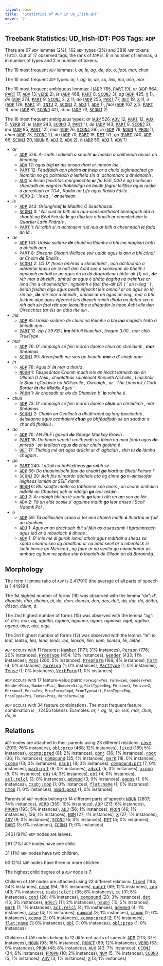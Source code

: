 ```yaml
---
layout: base
title:  'Statistics of ADP in UD_Irish-IDT'
udver: '2'
---
```


## Treebank Statistics: UD_Irish-IDT: POS Tags: `ADP`

There are 67 `ADP` lemmas (2%), 162 `ADP` types (3%) and 3816 `ADP` tokens (16%).
Out of 17 observed tags, the rank of `ADP` is: 8 in number of lemmas, 6 in number of types and 2 in number of tokens.

The 10 most frequent `ADP` lemmas: <em>i, ar, le, ag, de, do, ó, faoi, mar, chun</em>

The 10 most frequent `ADP` types:  <em>ar, i, ag, le, de, sa, leis, ina, ann, mar</em>

The 10 most frequent ambiguous lemmas: <em>i</em> (<tt><a href="ga_idt-pos-ADP.html">ADP</a></tt> 765, <tt><a href="ga_idt-pos-PART.html">PART</a></tt> 19), <em>ar</em> (<tt><a href="ga_idt-pos-ADP.html">ADP</a></tt> 664, <tt><a href="ga_idt-pos-PART.html">PART</a></tt> 17, <tt><a href="ga_idt-pos-ADV.html">ADV</a></tt> 13, <tt><a href="ga_idt-pos-VERB.html">VERB</a></tt> 2), <em>le</em> (<tt><a href="ga_idt-pos-ADP.html">ADP</a></tt> 468, <tt><a href="ga_idt-pos-PART.html">PART</a></tt> 8, <tt><a href="ga_idt-pos-SCONJ.html">SCONJ</a></tt> 3), <em>ag</em> (<tt><a href="ga_idt-pos-ADP.html">ADP</a></tt> 425, <tt><a href="ga_idt-pos-X.html">X</a></tt> 1), <em>de</em> (<tt><a href="ga_idt-pos-ADP.html">ADP</a></tt> 274, <tt><a href="ga_idt-pos-PART.html">PART</a></tt> 9, <tt><a href="ga_idt-pos-SCONJ.html">SCONJ</a></tt> 2, <tt><a href="ga_idt-pos-X.html">X</a></tt> 1), <em>do</em> (<tt><a href="ga_idt-pos-ADP.html">ADP</a></tt> 255, <tt><a href="ga_idt-pos-PART.html">PART</a></tt> 77, <tt><a href="ga_idt-pos-DET.html">DET</a></tt> 19, <tt><a href="ga_idt-pos-X.html">X</a></tt> 1), <em>ó</em> (<tt><a href="ga_idt-pos-ADP.html">ADP</a></tt> 126, <tt><a href="ga_idt-pos-PART.html">PART</a></tt> 31, <tt><a href="ga_idt-pos-INTJ.html">INTJ</a></tt> 2, <tt><a href="ga_idt-pos-SCONJ.html">SCONJ</a></tt> 2, <tt><a href="ga_idt-pos-ADJ.html">ADJ</a></tt> 1, <tt><a href="ga_idt-pos-ADV.html">ADV</a></tt> 1), <em>faoi</em> (<tt><a href="ga_idt-pos-ADP.html">ADP</a></tt> 107, <tt><a href="ga_idt-pos-X.html">X</a></tt> 3, <tt><a href="ga_idt-pos-PART.html">PART</a></tt> 1), <em>mar</em> (<tt><a href="ga_idt-pos-ADP.html">ADP</a></tt> 81, <tt><a href="ga_idt-pos-SCONJ.html">SCONJ</a></tt> 42), <em>chun</em> (<tt><a href="ga_idt-pos-ADP.html">ADP</a></tt> 73, <tt><a href="ga_idt-pos-SCONJ.html">SCONJ</a></tt> 2)

The 10 most frequent ambiguous types:  <em>ar</em> (<tt><a href="ga_idt-pos-ADP.html">ADP</a></tt> 526, <tt><a href="ga_idt-pos-ADV.html">ADV</a></tt> 12, <tt><a href="ga_idt-pos-PART.html">PART</a></tt> 12, <tt><a href="ga_idt-pos-AUX.html">AUX</a></tt> 5, <tt><a href="ga_idt-pos-VERB.html">VERB</a></tt> 2), <em>le</em> (<tt><a href="ga_idt-pos-ADP.html">ADP</a></tt> 243, <tt><a href="ga_idt-pos-SCONJ.html">SCONJ</a></tt> 3, <tt><a href="ga_idt-pos-PART.html">PART</a></tt> 1), <em>de</em> (<tt><a href="ga_idt-pos-ADP.html">ADP</a></tt> 143, <tt><a href="ga_idt-pos-PART.html">PART</a></tt> 8, <tt><a href="ga_idt-pos-SCONJ.html">SCONJ</a></tt> 2), <em>ina</em> (<tt><a href="ga_idt-pos-ADP.html">ADP</a></tt> 85, <tt><a href="ga_idt-pos-PART.html">PART</a></tt> 12), <em>mar</em> (<tt><a href="ga_idt-pos-ADP.html">ADP</a></tt> 76, <tt><a href="ga_idt-pos-SCONJ.html">SCONJ</a></tt> 39), <em>in</em> (<tt><a href="ga_idt-pos-ADP.html">ADP</a></tt> 78, <tt><a href="ga_idt-pos-NOUN.html">NOUN</a></tt> 1, <tt><a href="ga_idt-pos-PRON.html">PRON</a></tt> 1), <em>chun</em> (<tt><a href="ga_idt-pos-ADP.html">ADP</a></tt> 73, <tt><a href="ga_idt-pos-SCONJ.html">SCONJ</a></tt> 2), <em>do</em> (<tt><a href="ga_idt-pos-ADP.html">ADP</a></tt> 70, <tt><a href="ga_idt-pos-PART.html">PART</a></tt> 18, <tt><a href="ga_idt-pos-DET.html">DET</a></tt> 17), <em>go</em> (<tt><a href="ga_idt-pos-PART.html">PART</a></tt> 240, <tt><a href="ga_idt-pos-ADP.html">ADP</a></tt> 66, <tt><a href="ga_idt-pos-SCONJ.html">SCONJ</a></tt> 20, <tt><a href="ga_idt-pos-NOUN.html">NOUN</a></tt> 6, <tt><a href="ga_idt-pos-ADJ.html">ADJ</a></tt> 2, <tt><a href="ga_idt-pos-ADV.html">ADV</a></tt> 2), <em>ó</em> (<tt><a href="ga_idt-pos-ADP.html">ADP</a></tt> 59, <tt><a href="ga_idt-pos-ADJ.html">ADJ</a></tt> 1, <tt><a href="ga_idt-pos-ADV.html">ADV</a></tt> 1)


* <em>ar</em>
  * <tt><a href="ga_idt-pos-ADP.html">ADP</a></tt> 526: <em>Ar leath i ndiaidh a seacht <b>ar</b> maidin a caitheadh anuas an bhonnóg .</em>
  * <tt><a href="ga_idt-pos-ADV.html">ADV</a></tt> 12: <em>agus bígí <b>ar</b> ais anseo thart ar mheán lae .</em>
  * <tt><a href="ga_idt-pos-PART.html">PART</a></tt> 12: <em>Féadfaidh aon pháirtí <b>ar</b> theip ar a chuid aighneachtaí go hiomlán nó go páirteach a leithéid sin d' achomharc a dhéanamh .</em>
  * <tt><a href="ga_idt-pos-AUX.html">AUX</a></tt> 5: <em>Beidh feachtas margaíochta <b>ar</b> fiú E50 ,000 é ag tionlacan sheoladh an eagráin thablóidigh nó beidh fógraí teilifíse agus raidió á gcraoladh ar TG4 , Raidió na Life agus Raidió Fáilte .</em>
  * <tt><a href="ga_idt-pos-VERB.html">VERB</a></tt> 2: <em>' Is ea , ' <b>ar</b> seisean .</em>
* <em>le</em>
  * <tt><a href="ga_idt-pos-ADP.html">ADP</a></tt> 243: <em>Grianghraif <b>le</b> Maidhc Ó Seachnasaí .</em>
  * <tt><a href="ga_idt-pos-SCONJ.html">SCONJ</a></tt> 3: <em>' Níl cuid ar bith den nua-aimsearthacht bhréagach atá á shantú ag Béal Feirste <b>le</b> go dtig leis a bheith ar chomhchéim le Quartier Latin Phárais .</em>
  * <tt><a href="ga_idt-pos-PART.html">PART</a></tt> 1: <em>Ní raibh sí in acmhainn rud nua ar bith a cheannach <b>le</b> fada an lá .</em>
* <em>de</em>
  * <tt><a href="ga_idt-pos-ADP.html">ADP</a></tt> 143: <em>Uaisle saibhre <b>de</b> chuid na Róimhe a bhí ina magistri tráth a bhíodh ann .</em>
  * <tt><a href="ga_idt-pos-PART.html">PART</a></tt> 8: <em>Síneann Gleann Wallace soir uaidh agus is ann a bhí cónaí ar Cholm <b>de</b> Bhailís .</em>
  * <tt><a href="ga_idt-pos-SCONJ.html">SCONJ</a></tt> 2: <em>(4) D' fhonn amhras a sheachaint , aon achtachán a ndéantar leasú air le halt den Acht seo a scoireann de bheith i ngníomh amhail ar an agus ón lá dá dtagraítear i bhfo-alt (1) nó , <b>de</b> réir mar a bheidh , amhail ar agus ó dháta éagtha na tréimhse ar lena linn a choimeádfar i ngníomh é faoi fho-alt (2) ( ' an t-éag ' ) , beidh feidhm aige agus beidh éifeacht leis amhail ar an agus ón lá sin nó , <b>de</b> réir mar a bheidh , amhail ar an agus ón éag , mar a bhí feidhm aige agus éifeacht leis díreach roimh dháta an Achta seo a rith ach sin faoi réir aon leasuithe a dhéanfar le haon Acht eile den Oireachtas tar éis an dáta rite sin .</em>
* <em>ina</em>
  * <tt><a href="ga_idt-pos-ADP.html">ADP</a></tt> 85: <em>Uaisle saibhre de chuid na Róimhe a bhí <b>ina</b> magistri tráth a bhíodh ann .</em>
  * <tt><a href="ga_idt-pos-PART.html">PART</a></tt> 12: <em>zip ( 39 KB ) <b>ina</b> bhfuil Nuachló , leagan 3.00 , mar chló TrueType .</em>
* <em>mar</em>
  * <tt><a href="ga_idt-pos-ADP.html">ADP</a></tt> 76: <em>D' iompaigh sé féin mórán daoine chun an chreidimh , <b>mar</b> Shéamas .</em>
  * <tt><a href="ga_idt-pos-SCONJ.html">SCONJ</a></tt> 39: <em>Breacfaidh mé síos go beacht <b>mar</b> a d' éirigh dom .</em>
* <em>in</em>
  * <tt><a href="ga_idt-pos-ADP.html">ADP</a></tt> 78: <em>Agus b' <b>in</b> mar a tharla .</em>
  * <tt><a href="ga_idt-pos-NOUN.html">NOUN</a></tt> 1: <em>Taispeántas Chomh maith leis an léacht lárnach sin ón Ollamh Ó Néill , chualathas sainléacht Kenneth Nicholls , Léachtóir le Stair i gColáiste na hOllscoile , Corcaigh , ar ' The Limerick / Cork Border <b>in</b> the Middle Ages ' .</em>
  * <tt><a href="ga_idt-pos-PRON.html">PRON</a></tt> 1: <em>Ar chasadh ar ais do Dhamien b' <b>in</b> roimhe é .</em>
* <em>chun</em>
  * <tt><a href="ga_idt-pos-ADP.html">ADP</a></tt> 73: <em>D' iompaigh sé féin mórán daoine <b>chun</b> an chreidimh , mar Shéamas .</em>
  * <tt><a href="ga_idt-pos-SCONJ.html">SCONJ</a></tt> 2: <em>Chaith an Ceallach a dhúthracht ag lorg tacaíochta , deiseanna agus acmhainní <b>chun</b> go bhféadfadh sé an saothar a chur dá fhoilsiú .</em>
* <em>do</em>
  * <tt><a href="ga_idt-pos-ADP.html">ADP</a></tt> 70: <em>AN FILE i gcead <b>do</b> George Mackay Brown .</em>
  * <tt><a href="ga_idt-pos-PART.html">PART</a></tt> 18: <em>Do bhain seacht croitheadh as láimh na mná fónta agus <b>do</b> phreab ' on teallach agus <b>do</b> chuir chuin gnótha é .</em>
  * <tt><a href="ga_idt-pos-DET.html">DET</a></tt> 17: <em>Tháinig mé ort agus drúcht ar d' aghaidh , shín tú <b>do</b> lámha chugam .</em>
* <em>go</em>
  * <tt><a href="ga_idt-pos-PART.html">PART</a></tt> 240: <em>I nDáil na bhFlaitheas <b>go</b> raibh sé .</em>
  * <tt><a href="ga_idt-pos-ADP.html">ADP</a></tt> 66: <em>Do thuairimíocht faoi do chuairt <b>go</b> hIarthar Bhéal Feirste ?</em>
  * <tt><a href="ga_idt-pos-SCONJ.html">SCONJ</a></tt> 20: <em>Ach fós ní mórán dóchais atá ag éinne <b>go</b> n-aimseofar leigheas iomlán ar SEIF riamh .</em>
  * <tt><a href="ga_idt-pos-NOUN.html">NOUN</a></tt> 6: <em>Bhí scaifte maith sa tábhairne seo anois , an ceann amháin i mBaile an Chaolais ach ar ndóigh <b>go</b> leor óstáin .</em>
  * <tt><a href="ga_idt-pos-ADJ.html">ADJ</a></tt> 2: <em>Ar ndóigh bhí an tír suaite <b>go</b> leor i rith an am seo go léir .</em>
  * <tt><a href="ga_idt-pos-ADV.html">ADV</a></tt> 2: <em>Tá an éide scoile s' againne maith <b>go</b> leor anseo i Scoil Naomh Pól .</em>
* <em>ó</em>
  * <tt><a href="ga_idt-pos-ADP.html">ADP</a></tt> 59: <em>Tá bailiúchán crann is tor ann chomh maith <b>ó</b> thíortha ar fud an domhain .</em>
  * <tt><a href="ga_idt-pos-ADJ.html">ADJ</a></tt> 1: <em>Agus ar an drochuair thit sí féin as a seasamh i bproinnteach agus iad ar a mbealach <b>ó</b> dheas .</em>
  * <tt><a href="ga_idt-pos-ADV.html">ADV</a></tt> 1: <em>D' inis mé di gurbh iomaí athair agus máthair a sheas sa spota céanna seo ag breathnú ar na báid seoil ar a mbealach le lucht imirce go Meiriceá , ag faire ar na seolta go ndeachadar as amharc ag bun na spéire siar <b>ó</b> thuaidh de Oileán an dá Bhrannóg .</em>

## Morphology

The form / lemma ratio of `ADP` is 2.417910 (the average of all parts of speech is 1.449191).

The 1st highest number of forms (18) was observed with the lemma “do”: <em>d', dhaoibh, dhá, dhúinn, di, do, dom, domsa, don, dos, duit, dá, dár, dó, dóibh, dósan, dúinn, á</em>.

The 2nd highest number of forms (15) was observed with the lemma “ag”: <em>a', a'm, acu, ag, agaibh, againn, againne, agam, agamsa, agat, agatsa, agena, aice, aici, aige</em>.

The 3rd highest number of forms (13) was observed with the lemma “le”: <em>le, leat, leatsa, leis, lena, lenár, leo, leosan, linn, liom, liomsa, léi, léithe</em>.

`ADP` occurs with 11 features: <tt><a href="ga_idt-feat-Number.html">Number</a></tt> (1171; 31% instances), <tt><a href="ga_idt-feat-Person.html">Person</a></tt> (776; 20% instances), <tt><a href="ga_idt-feat-PronType.html">PronType</a></tt> (454; 12% instances), <tt><a href="ga_idt-feat-Gender.html">Gender</a></tt> (433; 11% instances), <tt><a href="ga_idt-feat-Poss.html">Poss</a></tt> (200; 5% instances), <tt><a href="ga_idt-feat-PrepForm.html">PrepForm</a></tt> (166; 4% instances), <tt><a href="ga_idt-feat-Form.html">Form</a></tt> (4; 0% instances), <tt><a href="ga_idt-feat-Foreign.html">Foreign</a></tt> (1; 0% instances), <tt><a href="ga_idt-feat-PartType.html">PartType</a></tt> (1; 0% instances), <tt><a href="ga_idt-feat-Tense.html">Tense</a></tt> (1; 0% instances), <tt><a href="ga_idt-feat-VerbForm.html">VerbForm</a></tt> (1; 0% instances)

`ADP` occurs with 17 feature-value pairs: `Foreign=Yes`, `Form=Len`, `Gender=Fem`, `Gender=Masc`, `Number=Plur`, `Number=Sing`, `PartType=Deg`, `Person=1`, `Person=2`, `Person=3`, `Poss=Yes`, `PrepForm=Cmpd`, `PronType=Art`, `PronType=Emp`, `PronType=Prs`, `Tense=Pres`, `VerbForm=Cop`

`ADP` occurs with 34 feature combinations.
The most frequent feature combination is `_` (2456 tokens).
Examples: <em>ar, i, ag, le, de, leis, mar, chun, do, in</em>


## Relations

`ADP` nodes are attached to their parents using 23 different relations: <tt><a href="ga_idt-dep-case.html">case</a></tt> (2910; 76% instances), <tt><a href="ga_idt-dep-obl-prep.html">obl:prep</a></tt> (468; 12% instances), <tt><a href="ga_idt-dep-fixed.html">fixed</a></tt> (189; 5% instances), <tt><a href="ga_idt-dep-xcomp-pred.html">xcomp:pred</a></tt> (61; 2% instances), <tt><a href="ga_idt-dep-conj.html">conj</a></tt> (36; 1% instances), <tt><a href="ga_idt-dep-root.html">root</a></tt> (36; 1% instances), <tt><a href="ga_idt-dep-compound.html">compound</a></tt> (35; 1% instances), <tt><a href="ga_idt-dep-mark.html">mark</a></tt> (18; 0% instances), <tt><a href="ga_idt-dep-ccomp.html">ccomp</a></tt> (13; 0% instances), <tt><a href="ga_idt-dep-nsubj.html">nsubj</a></tt> (8; 0% instances), <tt><a href="ga_idt-dep-compound-prt.html">compound:prt</a></tt> (7; 0% instances), <tt><a href="ga_idt-dep-mark-prt.html">mark:prt</a></tt> (6; 0% instances), <tt><a href="ga_idt-dep-advcl.html">advcl</a></tt> (5; 0% instances), <tt><a href="ga_idt-dep-xcomp.html">xcomp</a></tt> (5; 0% instances), <tt><a href="ga_idt-dep-obj.html">obj</a></tt> (4; 0% instances), <tt><a href="ga_idt-dep-obl.html">obl</a></tt> (4; 0% instances), <tt><a href="ga_idt-dep-acl-relcl.html">acl:relcl</a></tt> (3; 0% instances), <tt><a href="ga_idt-dep-advmod.html">advmod</a></tt> (3; 0% instances), <tt><a href="ga_idt-dep-appos.html">appos</a></tt> (1; 0% instances), <tt><a href="ga_idt-dep-csubj-cop.html">csubj:cop</a></tt> (1; 0% instances), <tt><a href="ga_idt-dep-flat-name.html">flat:name</a></tt> (1; 0% instances), <tt><a href="ga_idt-dep-nmod.html">nmod</a></tt> (1; 0% instances), <tt><a href="ga_idt-dep-nmod-poss.html">nmod:poss</a></tt> (1; 0% instances)

Parents of `ADP` nodes belong to 14 different parts of speech: <tt><a href="ga_idt-pos-NOUN.html">NOUN</a></tt> (2807; 74% instances), <tt><a href="ga_idt-pos-VERB.html">VERB</a></tt> (389; 10% instances), <tt><a href="ga_idt-pos-ADP.html">ADP</a></tt> (213; 6% instances), <tt><a href="ga_idt-pos-PROPN.html">PROPN</a></tt> (193; 5% instances), <tt><a href="ga_idt-pos-ADJ.html">ADJ</a></tt> (56; 1% instances), <tt><a href="ga_idt-pos-PRON.html">PRON</a></tt> (46; 1% instances),  (36; 1% instances), <tt><a href="ga_idt-pos-NUM.html">NUM</a></tt> (27; 1% instances), <tt><a href="ga_idt-pos-X.html">X</a></tt> (27; 1% instances), <tt><a href="ga_idt-pos-ADV.html">ADV</a></tt> (9; 0% instances), <tt><a href="ga_idt-pos-SCONJ.html">SCONJ</a></tt> (5; 0% instances), <tt><a href="ga_idt-pos-DET.html">DET</a></tt> (4; 0% instances), <tt><a href="ga_idt-pos-PART.html">PART</a></tt> (3; 0% instances), <tt><a href="ga_idt-pos-CCONJ.html">CCONJ</a></tt> (1; 0% instances)

3461 (91%) `ADP` nodes are leaves.

261 (7%) `ADP` nodes have one child.

31 (1%) `ADP` nodes have two children.

63 (2%) `ADP` nodes have three or more children.

The highest child degree of a `ADP` node is 7.

Children of `ADP` nodes are attached using 22 different relations: <tt><a href="ga_idt-dep-fixed.html">fixed</a></tt> (194; 34% instances), <tt><a href="ga_idt-dep-nmod.html">nmod</a></tt> (94; 16% instances), <tt><a href="ga_idt-dep-punct.html">punct</a></tt> (69; 12% instances), <tt><a href="ga_idt-dep-cop.html">cop</a></tt> (43; 7% instances), <tt><a href="ga_idt-dep-csubj-cleft.html">csubj:cleft</a></tt> (35; 6% instances), <tt><a href="ga_idt-dep-cc.html">cc</a></tt> (31; 5% instances), <tt><a href="ga_idt-dep-conj.html">conj</a></tt> (26; 4% instances), <tt><a href="ga_idt-dep-compound.html">compound</a></tt> (20; 3% instances), <tt><a href="ga_idt-dep-det.html">det</a></tt> (15; 3% instances), <tt><a href="ga_idt-dep-advcl.html">advcl</a></tt> (11; 2% instances), <tt><a href="ga_idt-dep-nsubj.html">nsubj</a></tt> (10; 2% instances), <tt><a href="ga_idt-dep-mark.html">mark</a></tt> (7; 1% instances), <tt><a href="ga_idt-dep-acl-relcl.html">acl:relcl</a></tt> (4; 1% instances), <tt><a href="ga_idt-dep-advmod.html">advmod</a></tt> (4; 1% instances), <tt><a href="ga_idt-dep-case.html">case</a></tt> (4; 1% instances), <tt><a href="ga_idt-dep-nummod.html">nummod</a></tt> (3; 1% instances), <tt><a href="ga_idt-dep-ccomp.html">ccomp</a></tt> (2; 0% instances), <tt><a href="ga_idt-dep-xcomp.html">xcomp</a></tt> (2; 0% instances), <tt><a href="ga_idt-dep-xcomp-pred.html">xcomp:pred</a></tt> (2; 0% instances), <tt><a href="ga_idt-dep-flat-name.html">flat:name</a></tt> (1; 0% instances), <tt><a href="ga_idt-dep-obl.html">obl</a></tt> (1; 0% instances), <tt><a href="ga_idt-dep-obl-prep.html">obl:prep</a></tt> (1; 0% instances)

Children of `ADP` nodes belong to 12 different parts of speech: <tt><a href="ga_idt-pos-ADP.html">ADP</a></tt> (213; 37% instances), <tt><a href="ga_idt-pos-NOUN.html">NOUN</a></tt> (93; 16% instances), <tt><a href="ga_idt-pos-PUNCT.html">PUNCT</a></tt> (69; 12% instances), <tt><a href="ga_idt-pos-VERB.html">VERB</a></tt> (53; 9% instances), <tt><a href="ga_idt-pos-PRON.html">PRON</a></tt> (48; 8% instances), <tt><a href="ga_idt-pos-AUX.html">AUX</a></tt> (43; 7% instances), <tt><a href="ga_idt-pos-CCONJ.html">CCONJ</a></tt> (34; 6% instances), <tt><a href="ga_idt-pos-PROPN.html">PROPN</a></tt> (10; 2% instances), <tt><a href="ga_idt-pos-NUM.html">NUM</a></tt> (5; 1% instances), <tt><a href="ga_idt-pos-SCONJ.html">SCONJ</a></tt> (5; 1% instances), <tt><a href="ga_idt-pos-ADV.html">ADV</a></tt> (3; 1% instances), <tt><a href="ga_idt-pos-X.html">X</a></tt> (3; 1% instances)

